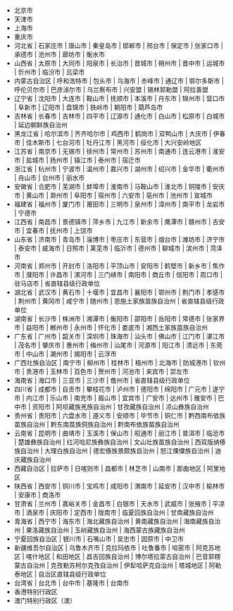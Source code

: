 * 北京市
* 天津市
* 上海市
* 重庆市
* 河北省  |  石家庄市  |  唐山市  |  秦皇岛市  |  邯郸市  |  邢台市  |  保定市  |  张家口市  |  承德市  |  沧州市  |  廊坊市  |  衡水市
* 山西省  |  太原市  |  大同市  |  阳泉市  |  长治市  |  晋城市  |  朔州市  |  晋中市  |  运城市  |  忻州市  |  临汾市  |  吕梁市
* 内蒙古自治区  |  呼和浩特市  |  包头市  |  乌海市  |  赤峰市  |  通辽市  |  鄂尔多斯市  |  呼伦贝尔市  |  巴彦淖尔市  |  乌兰察布市  |  兴安盟  |  锡林郭勒盟  |  阿拉善盟
* 辽宁省  |  沈阳市  |  大连市  |  鞍山市  |  抚顺市  |  本溪市  |  丹东市  |  锦州市  |  营口市  |  阜新市  |  辽阳市  |  盘锦市  |  铁岭市  |  朝阳市  |  葫芦岛市
* 吉林省  |  长春市  |  吉林市  |  四平市  |  辽源市  |  通化市  |  白山市  |  松原市  |  白城市  |  延边朝鲜族自治州
* 黑龙江省  |  哈尔滨市  |  齐齐哈尔市  |  鸡西市  |  鹤岗市  |  双鸭山市  |  大庆市  |  伊春市  |  佳木斯市  |  七台河市  |  牡丹江市  |  黑河市  |  绥化市  |  大兴安岭地区
* 江苏省  |  南京市  |  无锡市  |  徐州市  |  常州市  |  苏州市  |  南通市  |  连云港市  |  淮安市  |  盐城市  |  扬州市  |  镇江市  |  泰州市  |  宿迁市
* 浙江省  |  杭州市  |  宁波市  |  温州市  |  嘉兴市  |  湖州市  |  绍兴市  |  金华市  |  衢州市  |  舟山市  |  台州市  |  丽水市
* 安徽省  |  合肥市  |  芜湖市  |  蚌埠市  |  淮南市  |  马鞍山市  |  淮北市  |  铜陵市  |  安庆市  |  黄山市  |  滁州市  |  阜阳市  |  宿州市  |  六安市  |  亳州市  |  池州市  |  宣城市
* 福建省  |  福州市  |  厦门市  |  莆田市  |  三明市  |  泉州市  |  漳州市  |  南平市  |  龙岩市  |  宁德市
* 江西省  |  南昌市  |  景德镇市  |  萍乡市  |  九江市  |  新余市  |  鹰潭市  |  赣州市  |  吉安市  |  宜春市  |  抚州市  |  上饶市
* 山东省  |  济南市  |  青岛市  |  淄博市  |  枣庄市  |  东营市  |  烟台市  |  潍坊市  |  济宁市  |  泰安市  |  威海市  |  日照市  |  莱芜市  |  临沂市  |  德州市  |  聊城市  |  滨州市  |  菏泽市
* 河南省  |  郑州市  |  开封市  |  洛阳市  |  平顶山市  |  安阳市  |  鹤壁市  |  新乡市  |  焦作市  |  濮阳市  |  许昌市  |  漯河市  |  三门峡市  |  南阳市  |  商丘市  |  信阳市  |  周口市  |  驻马店市  |  省直辖县级行政单位
* 湖北省  |  武汉市  |  黄石市  |  十堰市  |  宜昌市  |  襄阳市  |  鄂州市  |  荆门市  |  孝感市  |  荆州市  |  黄冈市  |  咸宁市  |  随州市  |  恩施土家族苗族自治州  |  省直辖县级行政单位
* 湖南省  |  长沙市  |  株洲市  |  湘潭市  |  衡阳市  |  邵阳市  |  岳阳市  |  常德市  |  张家界市  |  益阳市  |  郴州市  |  永州市  |  怀化市  |  娄底市  |  湘西土家族苗族自治州
* 广东省  |  广州市  |  韶关市  |  深圳市  |  珠海市  |  汕头市  |  佛山市  |  江门市  |  湛江市  |  茂名市  |  肇庆市  |  惠州市  |  梅州市  |  汕尾市  |  河源市  |  阳江市  |  清远市  |  东莞市  |  中山市  |  潮州市  |  揭阳市  |  云浮市
* 广西壮族自治区  |  南宁市  |  柳州市  |  桂林市  |  梧州市  |  北海市  |  防城港市  |  钦州市  |  贵港市  |  玉林市  |  百色市  |  贺州市  |  河池市  |  来宾市  |  崇左市
* 海南省  |  海口市  |  三亚市  |  三沙市  |  儋州市  |  省直辖县级行政单位
* 四川省  |  成都市  |  自贡市  |  攀枝花市  |  泸州市  |  德阳市  |  绵阳市  |  广元市  |  遂宁市  |  内江市  |  乐山市  |  南充市  |  眉山市  |  宜宾市  |  广安市  |  达州市  |  雅安市  |  巴中市  |  资阳市  |  阿坝藏族羌族自治州  |  甘孜藏族自治州  |  凉山彝族自治州
* 贵州省  |  贵阳市  |  六盘水市  |  遵义市  |  安顺市  |  毕节市  |  铜仁市  |  黔西南布依族苗族自治州  |  黔东南苗族侗族自治州  |  黔南布依族苗族自治州
* 云南省  |  昆明市  |  曲靖市  |  玉溪市  |  保山市  |  昭通市  |  丽江市  |  普洱市  |  临沧市  |  楚雄彝族自治州  |  红河哈尼族彝族自治州  |  文山壮族苗族自治州  |  西双版纳傣族自治州  |  大理白族自治州  |  德宏傣族景颇族自治州  |  怒江傈僳族自治州  |  迪庆藏族自治州
* 西藏自治区  |  拉萨市  |  日喀则市  |  昌都市  |  林芝市  |  山南市  |  那曲地区  |  阿里地区
* 陕西省  |  西安市  |  铜川市  |  宝鸡市  |  咸阳市  |  渭南市  |  延安市  |  汉中市  |  榆林市  |  安康市  |  商洛市
* 甘肃省  |  兰州市  |  嘉峪关市  |  金昌市  |  白银市  |  天水市  |  武威市  |  张掖市  |  平凉市  |  酒泉市  |  庆阳市  |  定西市  |  陇南市  |  临夏回族自治州  |  甘南藏族自治州
* 青海省  |  西宁市  |  海东市  |  海北藏族自治州  |  黄南藏族自治州  |  海南藏族自治州  |  果洛藏族自治州  |  玉树藏族自治州  |  海西蒙古族藏族自治州
* 宁夏回族自治区  |  银川市  |  石嘴山市  |  吴忠市  |  固原市  |  中卫市
* 新疆维吾尔自治区  |  乌鲁木齐市  |  克拉玛依市  |  吐鲁番市  |  哈密市  |  阿克苏地区  |  喀什地区  |  和田地区  |  昌吉回族自治州  |  博尔塔拉蒙古自治州  |  巴音郭楞蒙古自治州  |  克孜勒苏柯尔克孜自治州  |  伊犁哈萨克自治州  |  塔城地区  |  阿勒泰地区  |  自治区直辖县级行政单位
* 台湾省  |  台北市  |  台中市  |  基隆市  |  台南市
* 香港特别行政区
* 澳门特别行政区（澳）
